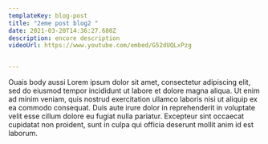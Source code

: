 ```yaml
---
templateKey: blog-post
title: "2eme post blog2 "
date: 2021-03-20T14:36:27.680Z
description: encore description
videoUrl: https://www.youtube.com/embed/G52dUQLxPzg


---
```

Ouais body aussi Lorem ipsum dolor sit amet, consectetur adipiscing elit, sed do eiusmod tempor incididunt ut labore et dolore magna aliqua. Ut enim ad minim veniam, quis nostrud exercitation ullamco laboris nisi ut aliquip ex ea commodo consequat. Duis aute irure dolor in reprehenderit in voluptate velit esse cillum dolore eu fugiat nulla pariatur. Excepteur sint occaecat cupidatat non proident, sunt in culpa qui officia deserunt mollit anim id est laborum.